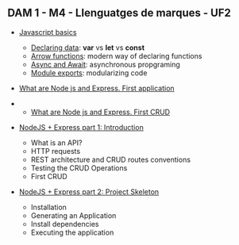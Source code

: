 ## DAM 1 - M4 - Llenguatges de marques - UF2
- [Javascript basics](extras/javascript_basics.md)
  - [Declaring data](extras/javascript_basics.md#declaring-data): **var** vs **let** vs **const**
  - [Arrow functions](extras/javascript_basics.md#arrow-functions): modern way of declaring functions
  - [Async and Await](extras/javascript_basics.md#async-and-await): asynchronous propgraming
  - [Module exports](extras/javascript_basics.md#importing-and-creating-modules): modularizing code

- [What are Node js and Express. First application](what_is_node_express_first_app.md)
- - [What are Node js and Express. First CRUD](first%20crud)

- [NodeJS + Express part 1: Introduction](Sesion1/01_NodeJS_Express_part_1__Introduction.md)

  - What is an API?
  - HTTP requests
  - REST architecture and CRUD routes conventions
  - Testing the CRUD Operations
  - First CRUD 

 
-  [NodeJS + Express part 2: Project Skeleton](Sesion2/02_Project_Skeleton.md)
   - Installation
   - Generating an Application
   - Install dependencies 
   - Executing the application
